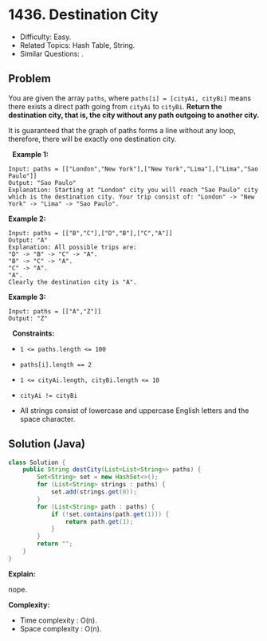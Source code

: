 # 1436. Destination City

- Difficulty: Easy.
- Related Topics: Hash Table, String.
- Similar Questions: .

## Problem

You are given the array ```paths```, where ```paths[i] = [cityAi, cityBi]``` means there exists a direct path going from ```cityAi``` to ```cityBi```. **Return the destination city, that is, the city without any path outgoing to another city.**

It is guaranteed that the graph of paths forms a line without any loop, therefore, there will be exactly one destination city.

 
**Example 1:**

```
Input: paths = [["London","New York"],["New York","Lima"],["Lima","Sao Paulo"]]
Output: "Sao Paulo" 
Explanation: Starting at "London" city you will reach "Sao Paulo" city which is the destination city. Your trip consist of: "London" -> "New York" -> "Lima" -> "Sao Paulo".
```

**Example 2:**

```
Input: paths = [["B","C"],["D","B"],["C","A"]]
Output: "A"
Explanation: All possible trips are: 
"D" -> "B" -> "C" -> "A". 
"B" -> "C" -> "A". 
"C" -> "A". 
"A". 
Clearly the destination city is "A".
```

**Example 3:**

```
Input: paths = [["A","Z"]]
Output: "Z"
```

 
**Constraints:**


	
- ```1 <= paths.length <= 100```
	
- ```paths[i].length == 2```
	
- ```1 <= cityAi.length, cityBi.length <= 10```
	
- ```cityAi != cityBi```
	
- All strings consist of lowercase and uppercase English letters and the space character.



## Solution (Java)

```java
class Solution {
    public String destCity(List<List<String>> paths) {
        Set<String> set = new HashSet<>();
        for (List<String> strings : paths) {
            set.add(strings.get(0));
        }
        for (List<String> path : paths) {
            if (!set.contains(path.get(1))) {
                return path.get(1);
            }
        }
        return "";
    }
}
```

**Explain:**

nope.

**Complexity:**

* Time complexity : O(n).
* Space complexity : O(n).

